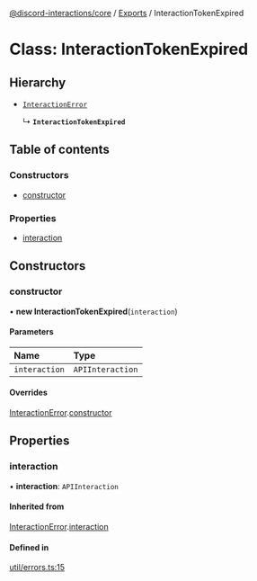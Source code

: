 [@discord-interactions/core](../README.md) / [Exports](../modules.md) / InteractionTokenExpired

# Class: InteractionTokenExpired

## Hierarchy

- [`InteractionError`](InteractionError.md)

  ↳ **`InteractionTokenExpired`**

## Table of contents

### Constructors

- [constructor](InteractionTokenExpired.md#constructor)

### Properties

- [interaction](InteractionTokenExpired.md#interaction)

## Constructors

### constructor

• **new InteractionTokenExpired**(`interaction`)

#### Parameters

| Name | Type |
| :------ | :------ |
| `interaction` | `APIInteraction` |

#### Overrides

[InteractionError](InteractionError.md).[constructor](InteractionError.md#constructor)

## Properties

### interaction

• **interaction**: `APIInteraction`

#### Inherited from

[InteractionError](InteractionError.md).[interaction](InteractionError.md#interaction)

#### Defined in

[util/errors.ts:15](https://github.com/ssMMiles/discord-interactions/blob/c2e131f/packages/core/src/util/errors.ts#L15)
